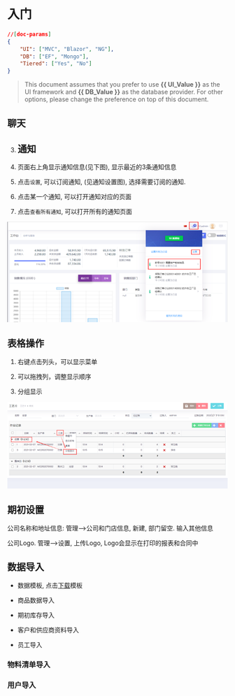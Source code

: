 # 入门

```json
//[doc-params]
{
    "UI": ["MVC", "Blazor", "NG"],
    "DB": ["EF", "Mongo"],
    "Tiered": ["Yes", "No"]
}
```

> This document assumes that you prefer to use **{{ UI_Value }}** as the UI framework and **{{ DB_Value }}** as the database provider. For other options, please change the preference on top of this document.

## 聊天

3. ## 通知

4. 页面右上角显示通知信息(见下图), 显示最近的3条通知信息

5. 点击`设置`, 可以订阅通知, (见通知设置图), 选择需要订阅的通知. 

6. 点击某一个通知, 可以打开通知对应的页面

7. 点击`查看所有通知`, 可以打开所有的通知页面

![image-20210225233313181](notifiation.png)

## 表格操作

1. 右键点击列头，可以显示菜单

2. 可以拖拽列，调整显示顺序

3. 分组显示

![image-20210225232821172](image-20210225232821172.png)

## 期初设置

公司名称和地址信息: 管理-->公司和门店信息, 新建, 部门留空. 输入其他信息

公司Logo. 管理-->设置, 上传Logo, Logo会显示在打印的报表和合同中

## 数据导入

- 数据模板, 点击[下载]([https://www.erp.keyapp.com.cn/template.zip](Https://www.erp.keyapp.com.cn/template.zip))模板

- 商品数据导入

- 期初库存导入

- 客户和供应商资料导入

- 员工导入

### 物料清单导入

### 用户导入
